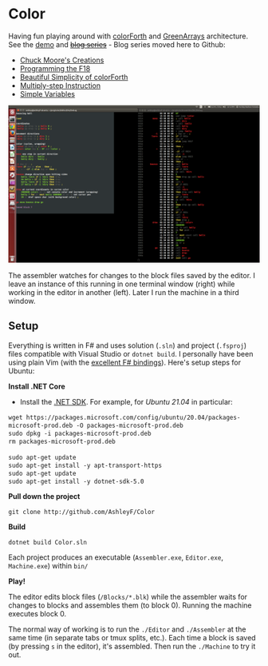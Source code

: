 Color
=====

Having fun playing around with [colorForth](http://www.colorforth.com/cf.htm) and [GreenArrays](http://www.greenarraychips.com/) architecture. See the [demo](http://www.youtube.com/watch?v=LJoRyxRcj4A&feature=share&list=UUaahWOc75YojOsBjD0RxLlw) and [~~blog series~~](http://blogs.msdn.com/b/ashleyf/archive/tags/color/) - Blog series moved here to Github:

* [Chuck Moore's Creations](Docs/chuck_moores_creations.md)
* [Programming the F18](Docs/programming_the_f18.md)
* [Beautiful Simplicity of colorForth](Docs/beautiful_simplicity.md)
* [Multiply-step Instruction](Docs/multiply_step.md)
* [Simple Variables](Docs/simple_variables.md)

![Editor/Assembler](Docs/images/editor_assembler.png)

The assembler watches for changes to the block files saved by the editor. I leave an instance of this running in one terminal window (right) while working in the editor in another (left). Later I run the machine in a third window.

## Setup

Everything is written in F# and uses solution (`.sln`) and project (`.fsproj`) files compatible with Visual Studio or `dotnet build`. I personally have been using plain Vim (with the [excellent F# bindings](https://github.com/fsharp/fsharpbinding)). Here's setup steps for Ubuntu:

**Install .NET Core**

* Install the [.NET SDK](https://docs.microsoft.com/en-us/dotnet/core/install/linux-ubuntu). For example, for _Ubuntu 21.04_ in particular:

```
wget https://packages.microsoft.com/config/ubuntu/20.04/packages-microsoft-prod.deb -O packages-microsoft-prod.deb
sudo dpkg -i packages-microsoft-prod.deb
rm packages-microsoft-prod.deb

sudo apt-get update
sudo apt-get install -y apt-transport-https
sudo apt-get update
sudo apt-get install -y dotnet-sdk-5.0
```

**Pull down the project**

    git clone http://github.com/AshleyF/Color

**Build**

    dotnet build Color.sln

Each project produces an executable (`Assembler.exe`, `Editor.exe`, `Machine.exe`) within `bin/`

**Play!**

The editor edits block files (`/Blocks/*.blk`) while the assembler waits for changes to blocks and assembles them (to block 0). Running the machine executes block 0.

The normal way of working is to run the `./Editor` and `./Assembler` at the same time (in separate tabs or tmux splits, etc.). Each time a block is saved (by pressing `s` in the editor), it's assembled. Then run the `./Machine` to try it out.
